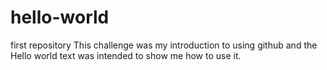# hello-world
first repository
This challenge was my introduction to using github and the Hello world text was intended to show me how to use it.
